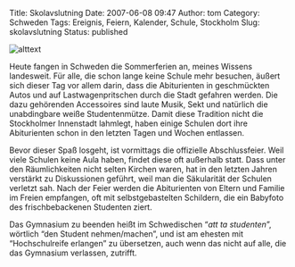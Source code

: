 Title: Skolavslutning
Date: 2007-06-08 09:47
Author: tom
Category: Schweden
Tags: Ereignis, Feiern, Kalender, Schule, Stockholm
Slug: skolavslutning
Status: published

![alttext](/pic/studentmossa.jpg)

Heute fangen in Schweden die Sommerferien an, meines Wissens landesweit.
Für alle, die schon lange keine Schule mehr besuchen, äußert sich dieser
Tag vor allem darin, dass die Abiturienten in geschmückten Autos und auf
Lastwagenpritschen durch die Stadt gefahren werden. Die dazu gehörenden
Accessoires sind laute Musik, Sekt und natürlich die unabdingbare weiße
Studentenmütze. Damit diese Tradition nicht die Stockholmer Innenstadt
lahmlegt, haben einige Schulen dort ihre Abiturienten schon in den
letzten Tagen und Wochen entlassen.

Bevor dieser Spaß losgeht, ist vormittags die offizielle Abschlussfeier.
Weil viele Schulen keine Aula haben, findet diese oft außerhalb statt.
Dass unter den Räumlichkeiten nicht selten Kirchen waren, hat in den
letzten Jahren verstärkt zu Diskussionen geführt, weil man die
Säkularität der Schulen verletzt sah. Nach der Feier werden die
Abiturienten von Eltern und Familie im Freien empfangen, oft mit
selbstgebastelten Schildern, die ein Babyfoto des frischbebackenen
Studenten ziert.

Das Gymnasium zu beenden heißt im Schwedischen “*att ta studenten*”,
wörtlich “den Student nehmen/machen”, und ist am ehesten mit
“Hochschulreife erlangen” zu übersetzen, auch wenn das nicht auf alle,
die das Gymnasium verlassen, zutrifft.


